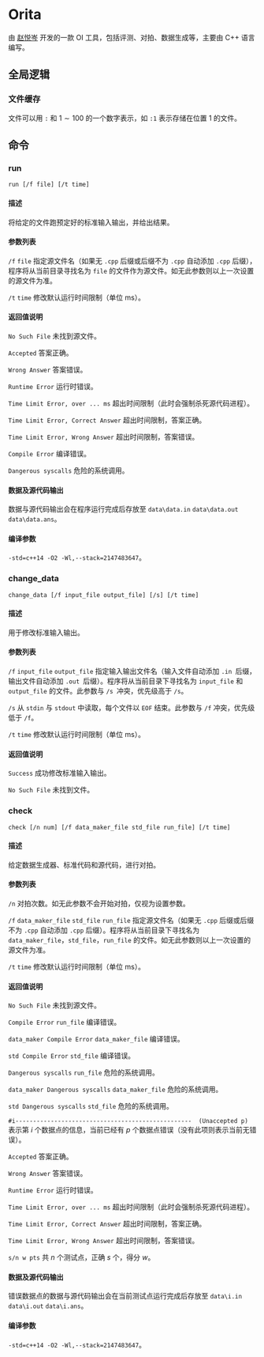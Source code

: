 # Orita

由 [赵悦岑](https://github.com/2745518585/) 开发的一款 OI 工具，包括评测、对拍、数据生成等，主要由 C++ 语言编写。

## 全局逻辑

### 文件缓存

文件可以用 `:` 和 $1 \sim 100$ 的一个数字表示，如 `:1` 表示存储在位置 $1$ 的文件。

## 命令

### run

`run [/f file] [/t time]`

#### 描述

将给定的文件跑预定好的标准输入输出，并给出结果。

#### 参数列表

`/f`    `file`    指定源文件名（如果无 `.cpp` 后缀或后缀不为 `.cpp` 自动添加 `.cpp` 后缀），程序将从当前目录寻找名为 `file` 的文件作为源文件。如无此参数则以上一次设置的源文件为准。

`/t`    `time`    修改默认运行时间限制（单位 ms）。

#### 返回值说明

`No Such File`    未找到源文件。

`Accepted`    答案正确。

`Wrong Answer`    答案错误。

`Runtime Error`    运行时错误。

`Time Limit Error, over ... ms`    超出时间限制（此时会强制杀死源代码进程）。

`Time Limit Error, Correct Answer`    超出时间限制，答案正确。

`Time Limit Error, Wrong Answer`    超出时间限制，答案错误。

`Compile Error`    编译错误。

`Dangerous syscalls`    危险的系统调用。

#### 数据及源代码输出

数据与源代码输出会在程序运行完成后存放至 `data\data.in` `data\data.out` `data\data.ans`。

#### 编译参数

`-std=c++14 -O2 -Wl,--stack=2147483647`。

### change_data

`change_data [/f input_file output_file] [/s] [/t time]`

#### 描述

用于修改标准输入输出。

#### 参数列表

`/f`     `input_file`    `output_file`   指定输入输出文件名（输入文件自动添加 `.in `后缀，输出文件自动添加 `.out `后缀）。程序将从当前目录下寻找名为 `input_file` 和 `output_file` 的文件。此参数与  `/s `冲突，优先级高于 `/s`。

`/s`    从 `stdin` 与 `stdout` 中读取，每个文件以 `EOF` 结束。此参数与 `/f` 冲突，优先级低于 `/f`。

`/t`    `time`    修改默认运行时间限制（单位 ms）。

#### 返回值说明

`Success`    成功修改标准输入输出。

`No Such File`    未找到文件。

### check

`check [/n num] [/f data_maker_file std_file run_file] [/t time]`

#### 描述

给定数据生成器、标准代码和源代码，进行对拍。

#### 参数列表

`/n`    对拍次数。如无此参数不会开始对拍，仅视为设置参数。

`/f`    `data_maker_file`    `std_file`    `run_file`    指定源文件名（如果无 `.cpp` 后缀或后缀不为 `.cpp` 自动添加 `.cpp` 后缀）。程序将从当前目录下寻找名为 `data_maker_file`，`std_file`，`run_file` 的文件。如无此参数则以上一次设置的源文件为准。

`/t`    `time`    修改默认运行时间限制（单位 ms）。

#### 返回值说明

`No Such File`    未找到源文件。

`Compile Error`    `run_file` 编译错误。

`data_maker Compile Error`    `data_maker_file` 编译错误。

`std Compile Error`    `std_file` 编译错误。

`Dangerous syscalls`    `run_file` 危险的系统调用。

`data_maker Dangerous syscalls`    `data_maker_file` 危险的系统调用。

`std Dangerous syscalls`    `std_file` 危险的系统调用。

`#i--------------------------------------------------  (Unaccepted p)`    表示第 $i$ 个数据点的信息，当前已经有 $p$ 个数据点错误（没有此项则表示当前无错误）。

`Accepted`    答案正确。

`Wrong Answer`    答案错误。

`Runtime Error`    运行时错误。

`Time Limit Error, over ... ms`    超出时间限制（此时会强制杀死源代码进程）。

`Time Limit Error, Correct Answer`    超出时间限制，答案正确。

`Time Limit Error, Wrong Answer`    超出时间限制，答案错误。

`s/n w pts`    共 $n$ 个测试点，正确 $s$ 个，得分 $w$。

#### 数据及源代码输出

错误数据点的数据与源代码输出会在当前测试点运行完成后存放至 `data\i.in` `data\i.out` `data\i.ans`。

#### 编译参数

`-std=c++14 -O2 -Wl,--stack=2147483647`。

